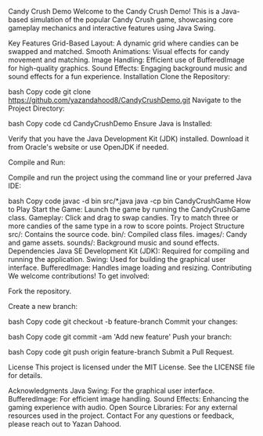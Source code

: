 Candy Crush Demo
Welcome to the Candy Crush Demo! This is a Java-based simulation of the popular Candy Crush game, showcasing core gameplay mechanics and interactive features using Java Swing.

Key Features
Grid-Based Layout: A dynamic grid where candies can be swapped and matched.
Smooth Animations: Visual effects for candy movement and matching.
Image Handling: Efficient use of BufferedImage for high-quality graphics.
Sound Effects: Engaging background music and sound effects for a fun experience.
Installation
Clone the Repository:

bash
Copy code
git clone https://github.com/yazandahood8/CandyCrushDemo.git
Navigate to the Project Directory:

bash
Copy code
cd CandyCrushDemo
Ensure Java is Installed:

Verify that you have the Java Development Kit (JDK) installed. Download it from Oracle's website or use OpenJDK if needed.

Compile and Run:

Compile and run the project using the command line or your preferred Java IDE:

bash
Copy code
javac -d bin src/*.java
java -cp bin CandyCrushGame
How to Play
Start the Game: Launch the game by running the CandyCrushGame class.
Gameplay: Click and drag to swap candies. Try to match three or more candies of the same type in a row to score points.
Project Structure
src/: Contains the source code.
bin/: Compiled class files.
images/: Candy and game assets.
sounds/: Background music and sound effects.
Dependencies
Java SE Development Kit (JDK): Required for compiling and running the application.
Swing: Used for building the graphical user interface.
BufferedImage: Handles image loading and resizing.
Contributing
We welcome contributions! To get involved:

Fork the repository.

Create a new branch:

bash
Copy code
git checkout -b feature-branch
Commit your changes:

bash
Copy code
git commit -am 'Add new feature'
Push your branch:

bash
Copy code
git push origin feature-branch
Submit a Pull Request.

License
This project is licensed under the MIT License. See the LICENSE file for details.

Acknowledgments
Java Swing: For the graphical user interface.
BufferedImage: For efficient image handling.
Sound Effects: Enhancing the gaming experience with audio.
Open Source Libraries: For any external resources used in the project.
Contact
For any questions or feedback, please reach out to Yazan Dahood.
